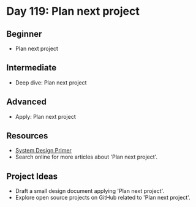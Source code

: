 # Day 119: Plan next project

## Beginner
- Plan next project

## Intermediate
- Deep dive: Plan next project

## Advanced
- Apply: Plan next project

## Resources
- [System Design Primer](https://github.com/donnemartin/system-design-primer/search?q=Plan+next+project)
- Search online for more articles about 'Plan next project'.

## Project Ideas
- Draft a small design document applying 'Plan next project'.
- Explore open source projects on GitHub related to 'Plan next project'.
